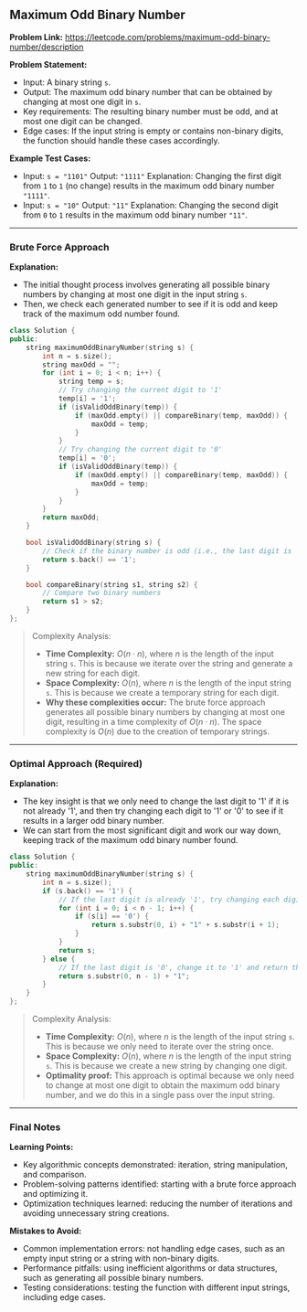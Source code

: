 ## Maximum Odd Binary Number
**Problem Link:** https://leetcode.com/problems/maximum-odd-binary-number/description

**Problem Statement:**
- Input: A binary string `s`.
- Output: The maximum odd binary number that can be obtained by changing at most one digit in `s`.
- Key requirements: The resulting binary number must be odd, and at most one digit can be changed.
- Edge cases: If the input string is empty or contains non-binary digits, the function should handle these cases accordingly.

**Example Test Cases:**
- Input: `s = "1101"`
  Output: `"1111"`
  Explanation: Changing the first digit from `1` to `1` (no change) results in the maximum odd binary number `"1111"`.
- Input: `s = "10"`
  Output: `"11"`
  Explanation: Changing the second digit from `0` to `1` results in the maximum odd binary number `"11"`.

---

### Brute Force Approach
**Explanation:**
- The initial thought process involves generating all possible binary numbers by changing at most one digit in the input string `s`.
- Then, we check each generated number to see if it is odd and keep track of the maximum odd number found.

```cpp
class Solution {
public:
    string maximumOddBinaryNumber(string s) {
        int n = s.size();
        string maxOdd = "";
        for (int i = 0; i < n; i++) {
            string temp = s;
            // Try changing the current digit to '1'
            temp[i] = '1';
            if (isValidOddBinary(temp)) {
                if (maxOdd.empty() || compareBinary(temp, maxOdd)) {
                    maxOdd = temp;
                }
            }
            // Try changing the current digit to '0'
            temp[i] = '0';
            if (isValidOddBinary(temp)) {
                if (maxOdd.empty() || compareBinary(temp, maxOdd)) {
                    maxOdd = temp;
                }
            }
        }
        return maxOdd;
    }

    bool isValidOddBinary(string s) {
        // Check if the binary number is odd (i.e., the last digit is '1')
        return s.back() == '1';
    }

    bool compareBinary(string s1, string s2) {
        // Compare two binary numbers
        return s1 > s2;
    }
};
```

> Complexity Analysis:
> - **Time Complexity:** $O(n \cdot n)$, where $n$ is the length of the input string `s`. This is because we iterate over the string and generate a new string for each digit.
> - **Space Complexity:** $O(n)$, where $n$ is the length of the input string `s`. This is because we create a temporary string for each digit.
> - **Why these complexities occur:** The brute force approach generates all possible binary numbers by changing at most one digit, resulting in a time complexity of $O(n \cdot n)$. The space complexity is $O(n)$ due to the creation of temporary strings.

---

### Optimal Approach (Required)
**Explanation:**
- The key insight is that we only need to change the last digit to '1' if it is not already '1', and then try changing each digit to '1' or '0' to see if it results in a larger odd binary number.
- We can start from the most significant digit and work our way down, keeping track of the maximum odd binary number found.

```cpp
class Solution {
public:
    string maximumOddBinaryNumber(string s) {
        int n = s.size();
        if (s.back() == '1') {
            // If the last digit is already '1', try changing each digit to '1' or '0'
            for (int i = 0; i < n - 1; i++) {
                if (s[i] == '0') {
                    return s.substr(0, i) + "1" + s.substr(i + 1);
                }
            }
            return s;
        } else {
            // If the last digit is '0', change it to '1' and return the result
            return s.substr(0, n - 1) + "1";
        }
    }
};
```

> Complexity Analysis:
> - **Time Complexity:** $O(n)$, where $n$ is the length of the input string `s`. This is because we only need to iterate over the string once.
> - **Space Complexity:** $O(n)$, where $n$ is the length of the input string `s`. This is because we create a new string by changing one digit.
> - **Optimality proof:** This approach is optimal because we only need to change at most one digit to obtain the maximum odd binary number, and we do this in a single pass over the input string.

---

### Final Notes
**Learning Points:**
- Key algorithmic concepts demonstrated: iteration, string manipulation, and comparison.
- Problem-solving patterns identified: starting with a brute force approach and optimizing it.
- Optimization techniques learned: reducing the number of iterations and avoiding unnecessary string creations.

**Mistakes to Avoid:**
- Common implementation errors: not handling edge cases, such as an empty input string or a string with non-binary digits.
- Performance pitfalls: using inefficient algorithms or data structures, such as generating all possible binary numbers.
- Testing considerations: testing the function with different input strings, including edge cases.